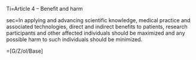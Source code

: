 Ti=Article 4 – Benefit and harm 

sec=In applying and advancing scientific knowledge, medical practice and associated technologies, direct and indirect benefits to patients, research participants and other affected individuals should be maximized and any possible harm to such individuals should be minimized. 

=[G/Z/ol/Base]
